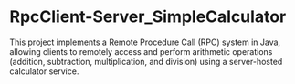# RpcClient-Server_SimpleCalculator
This project implements a Remote Procedure Call (RPC) system in Java, allowing clients to remotely access and perform arithmetic operations (addition, subtraction, multiplication, and division) using a server-hosted calculator service.
